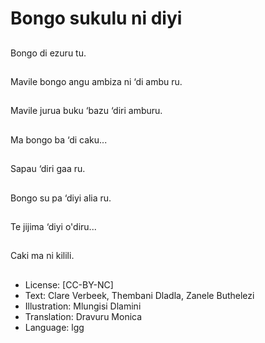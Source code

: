 # Bongo sukulu ni diyi

##
Bongo di ezuru tu.

##
Mavile bongo angu
ambiza ni ‘di ambu ru.

##
Mavile jurua buku ‘bazu
‘diri amburu.

##
Ma bongo ba ‘di caku...

##
Sapau ‘diri gaa ru.

##
Bongo su pa ‘diyi alia
ru.

##
Te jijima ‘diyi o'diru...

##
Caki ma ni kilili.

##
* License: [CC-BY-NC]
* Text: Clare Verbeek, Thembani Dladla, Zanele Buthelezi
* Illustration: Mlungisi Dlamini
* Translation: Dravuru Monica
* Language: lgg
